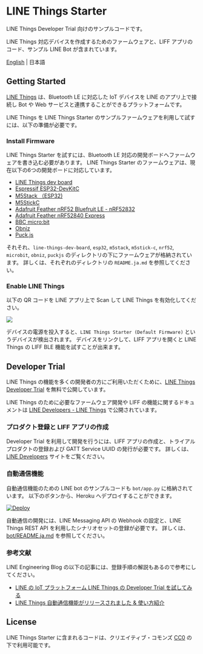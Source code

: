 # LINE Things Starter

LINE Things Developer Trial 向けのサンプルコードです。

LINE Things 対応デバイスを作成するためのファームウェアと、LIFF アプリのコード、サンプル LINE Bot が含まれています。

[English](README.md) | 日本語

## Getting Started

[LINE Things](https://developers.line.biz/ja/docs/line-things/) は、Bluetooth LE に対応した IoT デバイスを LINE のアプリ上で接続し Bot や Web サービスと連携することができるプラットフォームです。

LINE Things を LINE Things Starter のサンプルファームウェアを利用して試すには、以下の準備が必要です。

### Install Firmware

LINE Things Starter を試すには、Bluetooth LE 対応の開発ボードへファームウェアを書き込む必要があります。
LINE Things Starter のファームウェアは、現在以下の6つの開発ボードに対応しています。

- [LINE Things dev board](https://github.com/line/line-things-dev-board)
- [Espressif ESP32-DevKitC](https://www.espressif.com/en/products/hardware/esp32-devkitc/overview)
- [M5Stack （ESP32)](http://m5stack.com/)
- [M5StickC](https://m5stack.com/products/stick-c)
- [Adafruit Feather nRF52 Bluefruit LE - nRF52832](https://www.adafruit.com/product/3406)
- [Adafruit Feather nRF52840 Express](https://www.adafruit.com/product/4062)
- [BBC micro:bit](https://microbit.org/)
- [Obniz](https://obniz.io/)
- [Puck.js](https://www.puck-js.com/)

それそれ、`line-things-dev-board`, `esp32`, `m5stack`, `m5stick-c`, `nrf52`, `microbit`, `obniz`, `puckjs` のディレクトリの下にファームウェアが格納されています。
詳しくは、それぞれのディレクトリの `README.ja.md` を参照してください。

### Enable LINE Things

以下の QR コードを LINE アプリ上で Scan して LINE Things を有効化してください。

![](https://developers.line.biz/media/line-things/qr_code-311f3503.png)

デバイスの電源を投入すると、`LINE Things Starter (Default Firmware)` というデバイスが検出されます。
デバイスをリンクして、LIFF アプリを開くと LINE Things の LIFF BLE 機能を試すことが出来ます。

## Developer Trial

LINE Things の機能を多くの開発者の方にご利用いただくために、[LINE Things Developer Trial](https://developers.line.biz/ja/docs/line-things/about-line-things-trial/) を無料で公開しています。

LINE Things のために必要なファームウェア開発や LIFF の機能に関するドキュメントは [LINE Developers - LINE Things](https://developers.line.biz/ja/docs/line-things/) で公開されています。

### プロダクト登録と LIFF アプリの作成

Developer Trial を利用して開発を行うには、LIFF アプリの作成と、トライアルプロダクトの登録および GATT Service UUID の発行が必要です。
詳しくは、[LINE Developers](https://developers.line.biz/ja/docs/line-things/) サイトをご覧ください。 

### 自動通信機能

自動通信機能のための LINE bot のサンプルコードも `bot/app.py` に格納されています。
以下のボタンから、Heroku へデプロイすることができます。

[![Deploy](https://www.herokucdn.com/deploy/button.svg)](https://heroku.com/deploy)

自動通信の開発には、LINE Messaging API の Webhook の設定と、LINE Things REST API を利用したシナリオセットの登録が必要です。
詳しくは、[bot/README.ja.md](bot/README.ja.md) を参照してください。

### 参考文献

LINE Engineering Blog の以下の記事には、登録手順の解説もあるので参考にしてください。

- [LINE の IoT プラットフォーム LINE Things の Developer Trial を試してみる](https://engineering.linecorp.com/ja/blog/line-things-developer-trial/)
- [LINE Things 自動通信機能がリリースされました & 使い方紹介](https://engineering.linecorp.com/ja/blog/line-things-automatic-communication/)

## License

LINE Things Starter に含まれるコードは、クリエイティブ・コモンズ [CC0](http://creativecommons.org/publicdomain/zero/1.0/) の下で利用可能です。
